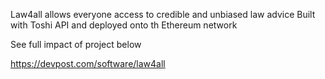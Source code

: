 Law4all allows everyone access to credible and unbiased law advice
Built with Toshi API and deployed onto th Ethereum network

See full impact of project below

https://devpost.com/software/law4all